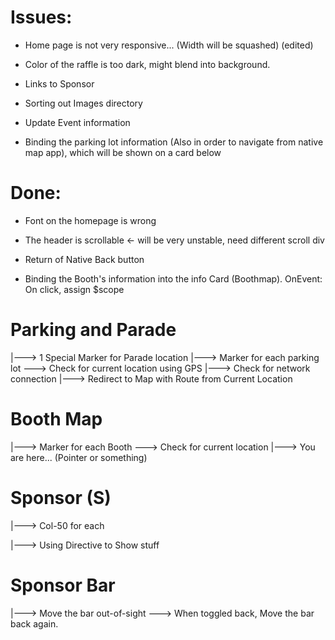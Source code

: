 # Issues:

* Home page is not very responsive... (Width will be squashed) (edited)

* Color of the raffle is too dark, might blend into background.

* Links to Sponsor

* Sorting out Images directory

* Update Event information

* Binding the parking lot information (Also in order to navigate from native map app), which will be shown on a card below


# Done:

* Font on the homepage is wrong

* The header is scrollable <- will be very unstable, need different scroll div

* Return of Native Back button

* Binding the Booth's information into the info Card (Boothmap). OnEvent: On click, assign $scope



# Parking and Parade
  |---> 1 Special Marker for Parade location
  |---> Marker for each parking lot
    \---> Check for current location using GPS
      |---> Check for network connection
      |---> Redirect to Map with Route from Current Location

# Booth Map
  |---> Marker for each Booth
    \---> Check for current location
      |---> You are here... (Pointer or something)

# Sponsor (S)
  |---> Col-50 for each

  |---> Using Directive to Show stuff

# Sponsor Bar
  |---> Move the bar out-of-sight
    \---> When toggled back, Move the bar back again.
